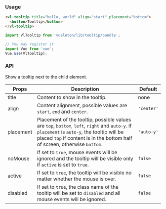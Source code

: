 ### Usage

``` html
<vl-tooltip title="hello, world" align="start" placement="bottom">
  <button>Tooltip</button>
</vl-tooltip>
```

``` js
import VlTooltip from 'vueleton/lib/tooltip/bundle';

// You may register it
import Vue from 'vue';
Vue.use(VlTooltip);
```

### API

Show a tooltip next to the child element.

Props              | Description                               | Default
-------------------|-------------------------------------------|-------------
title              | Content to show in the tooltip.           | none
align              | Content alignment, possible values are `start`, `end` and `center`. | `'center'`
placement          | Placement of the tooltip, possible values are `top`, `bottom`, `left`, `right` and `auto-y`. If `placement` is `auto-y`, the tooltip will be placed `top` if content is in the bottom half of screen, otherwise `bottom`. | `'auto-y'`
noMouse            | If set to `true`, mouse events will be ignored and the tooltip will be visible only if `active` is set to `true`. | `false`
active             | If set to `true`, the tooltip will be visible no matter whether the mouse is over. | `false`
disabled           | If set to `true`, the class name of the tooltip will be set to `disabled` and all mouse events will be ignored. | `false`
